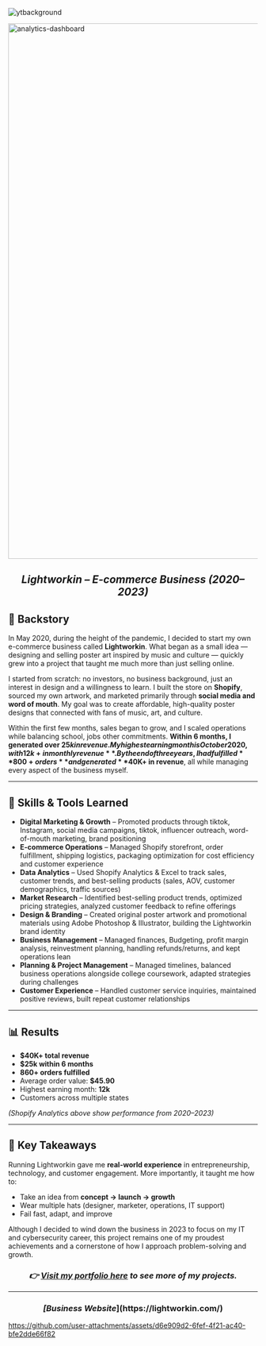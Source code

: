 
![ytbackground](https://github.com/user-attachments/assets/0af944bb-3758-441c-9f51-2794494d6046)


<img width="1919" height="1079" alt="analytics-dashboard" src="https://github.com/user-attachments/assets/ed1990b5-731f-4621-bec7-25c3ad419d9d" />

<h2 align="center"><em>Lightworkin – E-commerce Business (2020–2023)</em></h2>



## 📖 Backstory
In May 2020, during the height of the pandemic, I decided to start my own e-commerce business called **Lightworkin**. What began as a small idea — designing and selling poster art inspired by music and culture — quickly grew into a project that taught me much more than just selling online.  

I started from scratch: no investors, no business background, just an interest in design and a willingness to learn. I built the store on **Shopify**, sourced my own artwork, and marketed primarily through **social media and word of mouth**. My goal was to create affordable, high-quality poster designs that connected with fans of music, art, and culture.  

Within the first few months, sales began to grow, and I scaled operations while balancing school, jobs other commitments. **Within 6 months, I generated over $25k in revenue. My highest earning month is October 2020, with 12k+ in monthly revenue**. By the end of three years, I had fulfilled **800+ orders** and generated **$40K+ in revenue**, all while managing every aspect of the business myself.  

---

## 🚀 Skills & Tools Learned
- **Digital Marketing & Growth** – Promoted products through tiktok, Instagram, social media campaigns, tiktok, influencer outreach, word-of-mouth marketing, brand positioning
- **E-commerce Operations** – Managed Shopify storefront, order fulfillment, shipping logistics, packaging optimization for cost efficiency and customer experience 
- **Data Analytics** – Used Shopify Analytics & Excel to track sales, customer trends, and best-selling products (sales, AOV, customer demographics, traffic sources)
- **Market Research** – Identified best-selling product trends, optimized pricing strategies, analyzed customer feedback to refine offerings
- **Design & Branding** – Created original poster artwork and promotional materials using Adobe Photoshop & Illustrator, building the Lightworkin brand identity  
- **Business Management** – Managed finances, Budgeting, profit margin analysis, reinvestment planning, handling refunds/returns, and kept operations lean
- **Planning & Project Management** – Managed timelines, balanced business operations alongside college coursework, adapted strategies during challenges
- **Customer Experience** – Handled customer service inquiries, maintained positive reviews, built repeat customer relationships


---

## 📊 Results
- **$40K+ total revenue** 
- **$25k within 6 months**
- **860+ orders fulfilled**  
- Average order value: **$45.90**
- Highest earning month: **12k**
- Customers across multiple states  

*(Shopify Analytics above show performance from 2020–2023)*  

---

## 🎯 Key Takeaways
Running Lightworkin gave me **real-world experience** in entrepreneurship, technology, and customer engagement. More importantly, it taught me how to:  
- Take an idea from **concept → launch → growth**  
- Wear multiple hats (designer, marketer, operations, IT support)  
- Fail fast, adapt, and improve  

Although I decided to wind down the business in 2023 to focus on my IT and cybersecurity career, this project remains one of my proudest achievements and a cornerstone of how I approach problem-solving and growth.  
<h3 align="center">
  <em>👉 <a href="https://markwhiite.github.io">Visit my portfolio here</a> to see more of my projects.</em>
</h3>


---
 


<h3 align="center"><em>[Business Website</em>](https://lightworkin.com/)</h3>



https://github.com/user-attachments/assets/d6e909d2-6fef-4f21-ac40-bfe2dde66f82
